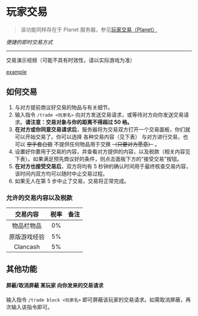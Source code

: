 # 玩家交易

>该功能同样存在于 Planet 服务器，参见[玩家交易（Planet）](https://docs.coldplay.io/#/docs/server/pl01/trade)

*便捷的即时交易方式*

----

交易演示视频（可能不具有时效性，请以实际游戏为准）

[example](https://coldplay.io/video/docs/trade.example.mp4 ':include :type=video width=100% height=400px')

## 如何交易

1. 与对方提前商议好交易的物品与有关细节。
2. 输入指令 `/trade <玩家名>` 向对方发送交易请求，或等待对方向你发送交易请求。**请注意：交易对象与你的距离不得超过 50 格。**
3. **在对方或你同意交易请求后**，服务器将为交易双方打开一个交易面板，你们就可以开始交易了。你可以选择 各种交易内容（见下表） 与对方进行交易，也可以 ~~空手套白狼~~ 不提供任何物品用于交换 ~~（只要对方愿意）~~ 。
4. 设置好你要用于交易的内容，并查看对方提供的内容，以及税款（相关内容见下表）。如果满足预先商议好的条件，则点击面板下方的“接受交易”按钮。
5. **在对方也接受交易后**，双方将均有 5 秒钟的确认时间用于最终核查交易内容，该时间内双方均可以随时中止交易过程。
6. 如果无人在第 5 步中止了交易，交易将正常完成。


### 允许的交易内容以及税款

|   交易内容   | 税率 | 备注 |
|:------------:|:----:|:----:|
|  物品栏物品  |  0%  |      |
| 原版游戏经验 |  5%  |      |
| Clancash    |  5%    |      |

## 其他功能

#### 屏蔽/取消屏蔽 某玩家 向你发来的交易请求

输入指令 `/trade block <玩家名>` 即可屏蔽该玩家的交易请求。如需取消屏蔽，再次输入该指令即可。